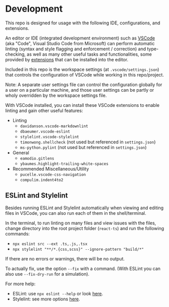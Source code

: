 # Development

This repo is designed for usage with the following IDE, configurations, and
extensions.

An editor or IDE (integrated development environment) such as
[VSCode](https://code.visualstudio.com/) (aka "Code", Visual Studio Code from
Microsoft) can perform automatic linting (syntax and style flagging and
enforcement / correction) and type-checking, as well as many other useful tasks
and functionalities, some provided by
[extensions](https://code.visualstudio.com/docs/editor/extension-marketplace)
that can be installed into the editor.

Included in this repo is the workspace settings (at `.vscode/settings.json`)
that controls the configuration of VSCode while working in this repo/project.

Note: A separate user settings file can control the configuration globally for a
user on a particular machine, and those user settings can be partly or wholy
overridden by the workspace settings file.

With VSCode installed, you can install these VSCode extensions to enable linting
and gain other useful features:

* Linting
  * `davidanson.vscode-markdownlint`
  * `dbaeumer.vscode-eslint`
  * `stylelint.vscode-stylelint`
  * `timonwong.shellcheck` (not used but referenced in `settings.json`)
  * `ms-python.pylint` (not used but referenced in `settings.json`)
* General
  * `eamodio.gitlens`
  * `ybaumes.highlight-trailing-white-spaces`
* Recommended Miscellaneous/Utility
  * `pucelle.vscode-css-navigation`
  * `compulim.indent4to2`

## ESLint and Stylelint

Besides running ESLint and Stylelint automatically when viewing and editing
files in VSCode, you can also run each of them in the shell/terminal.

In the terminal, to run linting on many files and view issues with the files,
change directory into the root project folder (`react-ts`) and run the following
commands:

* `npx eslint src --ext .ts,.js,.tsx`
* `npx stylelint "**/*.{css,scss}" --ignore-pattern "build/*"`

If there are no errors or warnings, there will be no output.

To actually fix, use the option `--fix` with a command.  (With ESLint you can
also use `--fix-dry-run` for a simulation).

For more help:

* ESLint: use `npx eslint --help` or look
  [here](https://eslint.org/docs/latest/use/command-line-interface).
* Stylelint: see more options [here](https://stylelint.io/user-guide/options/).
